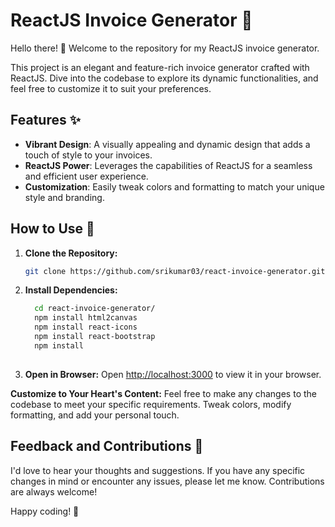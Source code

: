 # ReactJS Invoice Generator 🌟

Hello there! 👋 Welcome to the repository for my ReactJS invoice generator.

This project is an elegant and feature-rich invoice generator crafted with ReactJS. Dive into the codebase to explore its dynamic functionalities, and feel free to customize it to suit your preferences.

## Features ✨

- **Vibrant Design**: A visually appealing and dynamic design that adds a touch of style to your invoices.
- **ReactJS Power**: Leverages the capabilities of ReactJS for a seamless and efficient user experience.
- **Customization**: Easily tweak colors and formatting to match your unique style and branding.

## How to Use 🚀

1. **Clone the Repository:**
   ```bash
   git clone https://github.com/srikumar03/react-invoice-generator.git

2.  **Install Dependencies:**
    ```bash
      cd react-invoice-generator/
      npm install html2canvas
      npm install react-icons
      npm install react-bootstrap
      npm install
   

3. **Open in Browser:**
   Open [http://localhost:3000](http://localhost:3000) to view it in your browser.

 **Customize to Your Heart's Content:**
   Feel free to make any changes to the codebase to meet your specific requirements. Tweak colors, modify formatting, and add your personal touch.


## Feedback and Contributions 🤝
   I'd love to hear your thoughts and suggestions. If you have any specific changes in mind or encounter any issues, please let me know. Contributions are always welcome!

Happy coding! 🌈
